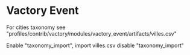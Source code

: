 # Vactory Event

For cities taxonomy see "profiles/contrib/vactory/modules/vactory_event/artifacts/villes.csv" 

Enable "taxonomy_import", import villes.csv
disable "taxonomy_import"

